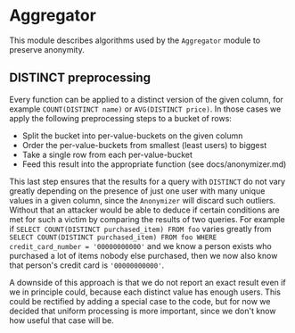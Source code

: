 # Aggregator

This module describes algorithms used by the `Aggregator` module to preserve
anonymity.

## DISTINCT preprocessing

  Every function can be applied to a distinct version of the given column, for
  example `COUNT(DISTINCT name)` or `AVG(DISTINCT price)`. In those cases we
  apply the following preprocessing steps to a bucket of rows:

  - Split the bucket into per-value-buckets on the given column
  - Order the per-value-buckets from smallest (least users) to biggest
  - Take a single row from each per-value-bucket
  - Feed this result into the appropriate function (see docs/anonymizer.md)

  This last step ensures that the results for a query with `DISTINCT` do not
  vary greatly depending on the presence of just one user with many unique
  values in a given column, since the `Anonymizer` will discard such outliers.
  Without that an attacker would be able to deduce if certain conditions are
  met for such a victim by comparing the results of two queries. For example if
  `SELECT COUNT(DISTINCT purchased_item) FROM foo` varies greatly from `SELECT
  COUNT(DISTINCT purchased_item) FROM foo WHERE credit_card_number =
  '00000000000'` and we know a person exists who purchased a lot of items
  nobody else purchased, then we now also know that person's credit card is
  `'00000000000'`.

  A downside of this approach is that we do not report an exact result even if
  we in principle could, because each distinct value has enough users. This
  could be rectified by adding a special case to the code, but for now we
  decided that uniform processing is more important, since we don't know how
  useful that case will be.
